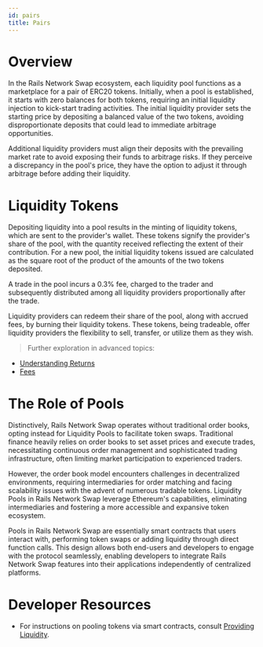 ```yaml
---
id: pairs
title: Pairs
---
```


# Overview

In the Rails Network Swap ecosystem, each liquidity pool functions as a marketplace for a pair of ERC20 tokens. Initially, when a pool is established, it starts with zero balances for both tokens, requiring an initial liquidity injection to kick-start trading activities. The initial liquidity provider sets the starting price by depositing a balanced value of the two tokens, avoiding disproportionate deposits that could lead to immediate arbitrage opportunities.

Additional liquidity providers must align their deposits with the prevailing market rate to avoid exposing their funds to arbitrage risks. If they perceive a discrepancy in the pool's price, they have the option to adjust it through arbitrage before adding their liquidity.

# Liquidity Tokens

Depositing liquidity into a pool results in the minting of liquidity tokens, which are sent to the provider's wallet. These tokens signify the provider's share of the pool, with the quantity received reflecting the extent of their contribution. For a new pool, the initial liquidity tokens issued are calculated as the square root of the product of the amounts of the two tokens deposited.

A trade in the pool incurs a 0.3% fee, charged to the trader and subsequently distributed among all liquidity providers proportionally after the trade.

Liquidity providers can redeem their share of the pool, along with accrued fees, by burning their liquidity tokens. These tokens, being tradeable, offer liquidity providers the flexibility to sell, transfer, or utilize them as they wish.

> Further exploration in advanced topics:

- [Understanding Returns](../../concepts/advanced-topics/understanding-returns)
- [Fees](../../concepts/advanced-topics/fees)

# The Role of Pools

Distinctively, Rails Network Swap operates without traditional order books, opting instead for Liquidity Pools to facilitate token swaps. Traditional finance heavily relies on order books to set asset prices and execute trades, necessitating continuous order management and sophisticated trading infrastructure, often limiting market participation to experienced traders.

However, the order book model encounters challenges in decentralized environments, requiring intermediaries for order matching and facing scalability issues with the advent of numerous tradable tokens. Liquidity Pools in Rails Network Swap leverage Ethereum's capabilities, eliminating intermediaries and fostering a more accessible and expansive token ecosystem.

Pools in Rails Network Swap are essentially smart contracts that users interact with, performing token swaps or adding liquidity through direct function calls. This design allows both end-users and developers to engage with the protocol seamlessly, enabling developers to integrate Rails Network Swap features into their applications independently of centralized platforms.

# Developer Resources

- For instructions on pooling tokens via smart contracts, consult [Providing Liquidity](../../guides/smart-contract-integration/providing-liquidity).

